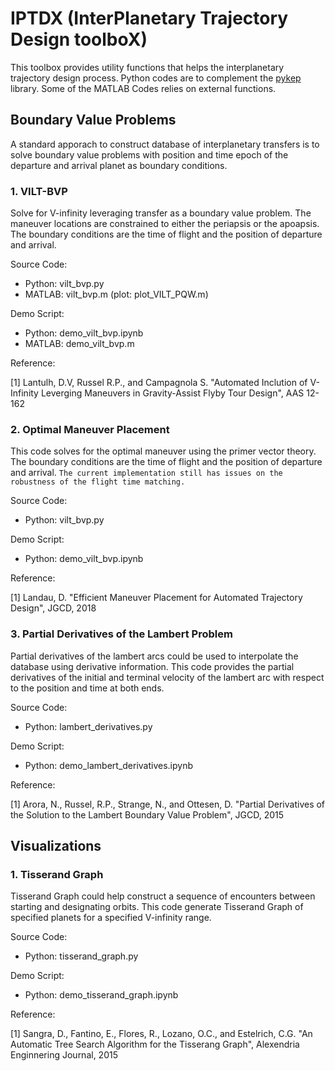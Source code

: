 # IPTDX (InterPlanetary Trajectory Design toolboX)
This toolbox provides utility functions that helps the interplanetary trajectory design process. 
Python codes are to complement the [pykep](https://esa.github.io/pykep/index.html) library.
Some of the MATLAB Codes relies on external functions.

## Boundary Value Problems
A standard apporach to construct database of interplanetary transfers is to solve boundary value problems
with position and time epoch of the departure and arrival planet as boundary conditions. 


### 1. VILT-BVP
Solve for V-infinity leveraging transfer as a boundary value problem. The maneuver locations are constrained to
either the periapsis or the apoapsis. 
The boundary conditions are the time of flight and the position of departure and arrival.

Source Code:
- Python: vilt_bvp.py
- MATLAB: vilt_bvp.m  (plot: plot_VILT_PQW.m)

Demo Script: 
- Python: demo_vilt_bvp.ipynb
- MATLAB: demo_vilt_bvp.m

Reference: 

[1] Lantulh, D.V, Russel R.P., and Campagnola S. "Automated Inclution of V-Infinity Leverging Maneuvers in Gravity-Assist Flyby Tour Design", AAS 12-162


### 2. Optimal Maneuver Placement
This code solves for the optimal maneuver using the primer vector theory. 
The boundary conditions are the time of flight and the position of departure and arrival.
```The current implementation still has issues on the robustness of the flight time matching.```

Source Code:
- Python: vilt_bvp.py

Demo Script: 
- Python: demo_vilt_bvp.ipynb

Reference: 

[1] Landau, D. "Efficient Maneuver Placement for Automated Trajectory Design", JGCD, 2018

### 3. Partial Derivatives of the Lambert Problem
Partial derivatives of the lambert arcs could be used to interpolate the database using derivative information.
This code provides the partial derivatives of the initial and terminal velocity of the lambert arc with respect to
the position and time at both ends.

Source Code:
- Python: lambert_derivatives.py

Demo Script:
- Python: demo_lambert_derivatives.ipynb

Reference:

[1] Arora, N., Russel, R.P., Strange, N., and Ottesen, D. "Partial Derivatives of the Solution to the Lambert Boundary 
Value Problem", JGCD, 2015

## Visualizations

### 1. Tisserand Graph
Tisserand Graph could help construct a sequence of encounters between starting and designating orbits. 
This code generate Tisserand Graph of specified planets for a specified V-infinity range. 

Source Code:
- Python: tisserand_graph.py

Demo Script:
- Python: demo_tisserand_graph.ipynb

Reference:

[1] Sangra, D., Fantino, E., Flores, R., Lozano, O.C., and Estelrich, C.G. "An Automatic Tree Search Algorithm for the Tisserang Graph", 
Alexendria Enginnering Journal, 2015